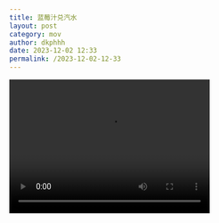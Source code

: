 ```yaml
---
title: 蓝莓汁兑汽水
layout: post
category: mov
author: dkphhh
date: 2023-12-02 12:33
permalink: /2023-12-02-12-33
---
```


<video controls width="360" height="240">
   <source src="https://onedrive.live.com/download?resid=9C1C8A04C11CADE3%21177558&authkey=!APEED-LWXmO2Sa4" type='video/mp4'/>
</video>
